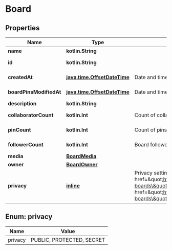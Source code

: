 
# Board

## Properties
Name | Type | Description | Notes
------------ | ------------- | ------------- | -------------
**name** | **kotlin.String** |  | 
**id** | **kotlin.String** |  |  [optional] [readonly]
**createdAt** | [**java.time.OffsetDateTime**](java.time.OffsetDateTime.md) | Date and time of board creation. |  [optional] [readonly]
**boardPinsModifiedAt** | [**java.time.OffsetDateTime**](java.time.OffsetDateTime.md) | Date and time of last board pins modified. |  [optional] [readonly]
**description** | **kotlin.String** |  |  [optional]
**collaboratorCount** | **kotlin.Int** | Count of collaborators on the board. |  [optional] [readonly]
**pinCount** | **kotlin.Int** | Count of pins on the board. |  [optional] [readonly]
**followerCount** | **kotlin.Int** | Board follower count. |  [optional] [readonly]
**media** | [**BoardMedia**](BoardMedia.md) |  |  [optional]
**owner** | [**BoardOwner**](BoardOwner.md) |  |  [optional]
**privacy** | [**inline**](#Privacy) | Privacy setting for a board. Learn more about &lt;a href&#x3D;\&quot;https://help.pinterest.com/en/article/secret-boards\&quot;&gt;secret boards&lt;/a&gt; and &lt;a href&#x3D;\&quot;https://help.pinterest.com/en/business/article/protected-boards\&quot;&gt;protected boards&lt;/a&gt; |  [optional]


<a id="Privacy"></a>
## Enum: privacy
Name | Value
---- | -----
privacy | PUBLIC, PROTECTED, SECRET



